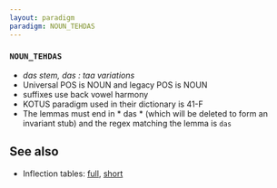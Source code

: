 ```yaml
---
layout: paradigm
paradigm: NOUN_TEHDAS
---
```

### ` NOUN_TEHDAS `

* _das stem, das : taa variations_
* Universal POS is NOUN and legacy POS is NOUN
* suffixes use back vowel harmony
* KOTUS paradigm used in their dictionary is 41-F
* The lemmas must end in * das * (which will be deleted to form an invariant stub) and the regex matching the lemma is ` das `

## See also

* Inflection tables: [full](gen/T/tehdas.html), [short](gen/T/tehdas_wikt.html)

